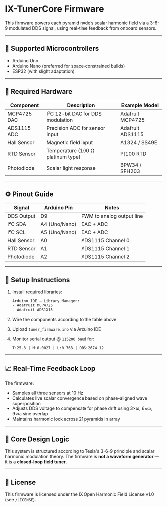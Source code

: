 # IX-TunerCore Firmware

This firmware powers each pyramid node’s scalar harmonic field via a 3-6-9 modulated DDS signal, using real-time feedback from onboard sensors.

---

## 🔌 Supported Microcontrollers
- Arduino Uno
- Arduino Nano (preferred for space-constrained builds)
- ESP32 (with slight adaptation)

---

## 🔋 Required Hardware

| Component           | Description                         | Example Model      |
|--------------------|-------------------------------------|--------------------|
| MCP4725 DAC        | I²C 12-bit DAC for DDS modulation   | Adafruit MCP4725   |
| ADS1115 ADC        | Precision ADC for sensor input      | Adafruit ADS1115   |
| Hall Sensor        | Magnetic field input                | A1324 / SS49E      |
| RTD Sensor         | Temperature (100 Ω platinum type)   | Pt100 RTD          |
| Photodiode         | Scalar light response               | BPW34 / SFH203     |

---

## ⚙️ Pinout Guide

| Signal         | Arduino Pin   | Notes                          |
|----------------|---------------|--------------------------------|
| DDS Output     | D9            | PWM to analog output line      |
| I²C SDA        | A4 (Uno/Nano) | DAC + ADC                      |
| I²C SCL        | A5 (Uno/Nano) | DAC + ADC                      |
| Hall Sensor    | A0            | ADS1115 Channel 0              |
| RTD Sensor     | A1            | ADS1115 Channel 1              |
| Photodiode     | A2            | ADS1115 Channel 2              |

---

## 🚀 Setup Instructions

1. Install required libraries:
    ```bash
    Arduino IDE → Library Manager:
    - Adafruit MCP4725
    - Adafruit ADS1X15
    ```

2. Wire the components according to the table above

3. Upload `tuner_firmware.ino` via Arduino IDE

4. Monitor serial output @ `115200 baud` for:
    ```
    T:25.3 | M:0.0027 | L:0.763 | DDS:2674.12
    ```

---

## 📈 Real-Time Feedback Loop
The firmware:
- Samples all three sensors at 10 Hz
- Calculates live scalar convergence based on phase-aligned wave superposition
- Adjusts DDS voltage to compensate for phase drift using 3×ω, 6×ω, 9×ω sine overlap
- Maintains harmonic lock across 21 pyramids in array

---

## 🧠 Core Design Logic
This system is structured according to Tesla's 3-6-9 principle and scalar harmonic modulation theory. The firmware is **not a waveform generator** — it is a **closed-loop field tuner**.

---

## 📎 License
This firmware is licensed under the IX Open Harmonic Field License v1.0 (see `/LICENSE`).

